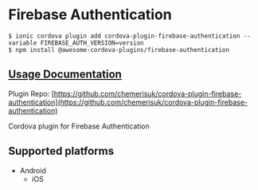 # Firebase Authentication

```
$ ionic cordova plugin add cordova-plugin-firebase-authentication --variable FIREBASE_AUTH_VERSION=version
$ npm install @awesome-cordova-plugins/firebase-authentication
```

## [Usage Documentation](https://danielsogl.gitbook.io/awesome-cordova-plugins/plugins/firebase-authentication/)

Plugin Repo: [https://github.com/chemerisuk/cordova-plugin-firebase-authentication](https://github.com/chemerisuk/cordova-plugin-firebase-authentication)

Cordova plugin for Firebase Authentication

## Supported platforms

- Android
  - iOS
  


